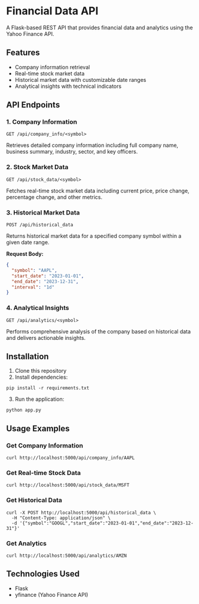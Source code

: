 # Financial Data API

A Flask-based REST API that provides financial data and analytics using the Yahoo Finance API.

## Features

- Company information retrieval
- Real-time stock market data
- Historical market data with customizable date ranges
- Analytical insights with technical indicators

## API Endpoints

### 1. Company Information
```
GET /api/company_info/<symbol>
```
Retrieves detailed company information including full company name, business summary, industry, sector, and key officers.

### 2. Stock Market Data
```
GET /api/stock_data/<symbol>
```
Fetches real-time stock market data including current price, price change, percentage change, and other metrics.

### 3. Historical Market Data
```
POST /api/historical_data
```
Returns historical market data for a specified company symbol within a given date range.

**Request Body:**
```json
{
  "symbol": "AAPL",
  "start_date": "2023-01-01",
  "end_date": "2023-12-31",
  "interval": "1d"
}
```

### 4. Analytical Insights
```
GET /api/analytics/<symbol>
```
Performs comprehensive analysis of the company based on historical data and delivers actionable insights.

## Installation

1. Clone this repository
2. Install dependencies:
```
pip install -r requirements.txt
```
3. Run the application:
```
python app.py
```

## Usage Examples

### Get Company Information
```
curl http://localhost:5000/api/company_info/AAPL
```

### Get Real-time Stock Data
```
curl http://localhost:5000/api/stock_data/MSFT
```

### Get Historical Data
```
curl -X POST http://localhost:5000/api/historical_data \
  -H "Content-Type: application/json" \
  -d '{"symbol":"GOOGL","start_date":"2023-01-01","end_date":"2023-12-31"}'
```

### Get Analytics
```
curl http://localhost:5000/api/analytics/AMZN
```

## Technologies Used

- Flask
- yfinance (Yahoo Finance API)

